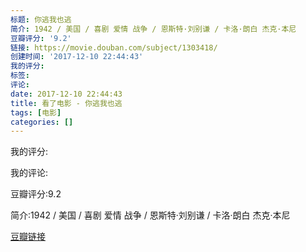 ```yaml
---
标题: 你逃我也逃
简介: 1942 / 美国 / 喜剧 爱情 战争 / 恩斯特·刘别谦 / 卡洛·朗白 杰克·本尼
豆瓣评分: '9.2'
链接: https://movie.douban.com/subject/1303418/
创建时间: '2017-12-10 22:44:43'
我的评分:
标签:
评论:
date: 2017-12-10 22:44:43
title: 看了电影 - 你逃我也逃
tags: [电影]
categories: []
---
```


我的评分:

我的评论:

豆瓣评分:9.2

简介:1942 / 美国 / 喜剧 爱情 战争 / 恩斯特·刘别谦 / 卡洛·朗白 杰克·本尼

[豆瓣链接](https://movie.douban.com/subject/1303418/)

